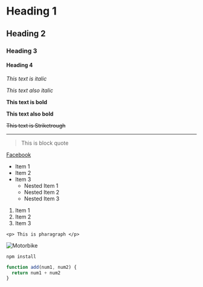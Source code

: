 <!-- Heading -->
# Heading 1
## Heading 2
### Heading 3
#### Heading 4

<!-- Italic -->
*This text is italic*

_This text also italic_


<!-- Bold -->
**This text is bold**

__This text also bold__

<!-- Striketrough -->
~~This text is Striketrough~~

<!-- Horizontal rule -->
___

<!-- Block quote -->
> This is block quote

<!-- Links -->
[Facebook](www.facebook.com
"facebook")

<!-- UL -->
* Item 1
* Item 2
* Item 3
  * Nested Item 1
  * Nested Item 2
  * Nested Item 3

<!-- OL -->
1. Item 1
1. Item 2
1. Item 3

<!-- Inline code block -->
`<p> This is pharagraph </p>`

<!-- Images -->
![Motorbike](https://images.pexels.com/photos/207171/pexels-photo-207171.jpeg?auto=compress&cs=tinysrgb&dpr=2&h=750&w=1260)


<!-- Github Markdown -->

<!-- Code block -->

```
npm install
```

```javascript
function add(num1, num2) {
  return num1 + num2
}
```